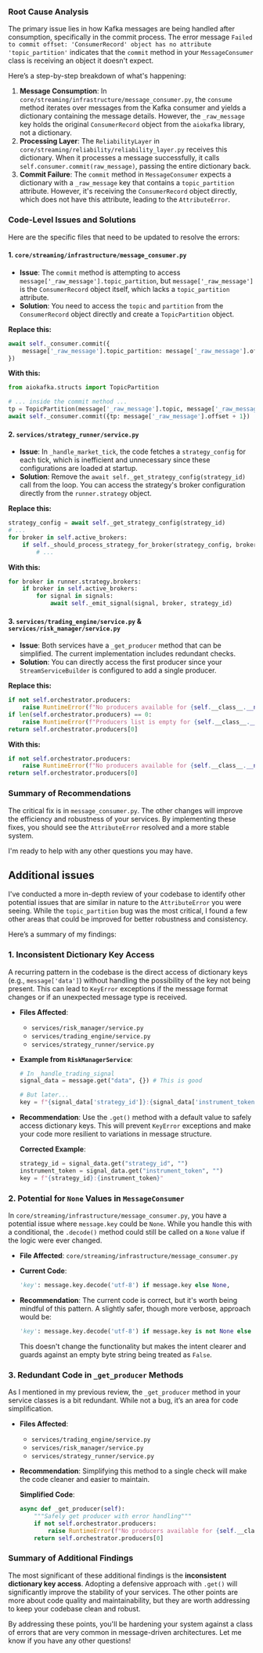 ### Root Cause Analysis

The primary issue lies in how Kafka messages are being handled after consumption, specifically in the commit process. The error message `Failed to commit offset: 'ConsumerRecord' object has no attribute 'topic_partition'` indicates that the `commit` method in your `MessageConsumer` class is receiving an object it doesn't expect.

Here’s a step-by-step breakdown of what's happening:

1.  **Message Consumption**: In `core/streaming/infrastructure/message_consumer.py`, the `consume` method iterates over messages from the Kafka consumer and yields a dictionary containing the message details. However, the `_raw_message` key holds the original `ConsumerRecord` object from the `aiokafka` library, not a dictionary.
2.  **Processing Layer**: The `ReliabilityLayer` in `core/streaming/reliability/reliability_layer.py` receives this dictionary. When it processes a message successfully, it calls `self.consumer.commit(raw_message)`, passing the entire dictionary back.
3.  **Commit Failure**: The `commit` method in `MessageConsumer` expects a dictionary with a `_raw_message` key that contains a `topic_partition` attribute. However, it's receiving the `ConsumerRecord` object directly, which does not have this attribute, leading to the `AttributeError`.

### Code-Level Issues and Solutions

Here are the specific files that need to be updated to resolve the errors:

#### 1\. `core/streaming/infrastructure/message_consumer.py`

- **Issue**: The `commit` method is attempting to access `message['_raw_message'].topic_partition`, but `message['_raw_message']` is the `ConsumerRecord` object itself, which lacks a `topic_partition` attribute.
- **Solution**: You need to access the `topic` and `partition` from the `ConsumerRecord` object directly and create a `TopicPartition` object.

**Replace this:**

```python
await self._consumer.commit({
    message['_raw_message'].topic_partition: message['_raw_message'].offset + 1
})
```

**With this:**

```python
from aiokafka.structs import TopicPartition

# ... inside the commit method ...
tp = TopicPartition(message['_raw_message'].topic, message['_raw_message'].partition)
await self._consumer.commit({tp: message['_raw_message'].offset + 1})
```

#### 2\. `services/strategy_runner/service.py`

- **Issue**: In `_handle_market_tick`, the code fetches a `strategy_config` for each tick, which is inefficient and unnecessary since these configurations are loaded at startup.
- **Solution**: Remove the `await self._get_strategy_config(strategy_id)` call from the loop. You can access the strategy's broker configuration directly from the `runner.strategy` object.

**Replace this:**

```python
strategy_config = await self._get_strategy_config(strategy_id)
# ...
for broker in self.active_brokers:
    if self._should_process_strategy_for_broker(strategy_config, broker):
        # ...
```

**With this:**

```python
for broker in runner.strategy.brokers:
    if broker in self.active_brokers:
        for signal in signals:
            await self._emit_signal(signal, broker, strategy_id)
```

#### 3\. `services/trading_engine/service.py` & `services/risk_manager/service.py`

- **Issue**: Both services have a `_get_producer` method that can be simplified. The current implementation includes redundant checks.
- **Solution**: You can directly access the first producer since your `StreamServiceBuilder` is configured to add a single producer.

**Replace this:**

```python
if not self.orchestrator.producers:
    raise RuntimeError(f"No producers available for {self.__class__.__name__}")
if len(self.orchestrator.producers) == 0:
    raise RuntimeError(f"Producers list is empty for {self.__class__.__name__}")
return self.orchestrator.producers[0]
```

**With this:**

```python
if not self.orchestrator.producers:
    raise RuntimeError(f"No producers available for {self.__class__.__name__}")
return self.orchestrator.producers[0]
```

### Summary of Recommendations

The critical fix is in `message_consumer.py`. The other changes will improve the efficiency and robustness of your services. By implementing these fixes, you should see the `AttributeError` resolved and a more stable system.

I'm ready to help with any other questions you may have.

## Additional issues

I've conducted a more in-depth review of your codebase to identify other potential issues that are similar in nature to the `AttributeError` you were seeing. While the `topic_partition` bug was the most critical, I found a few other areas that could be improved for better robustness and consistency.

Here’s a summary of my findings:

### 1\. Inconsistent Dictionary Key Access

A recurring pattern in the codebase is the direct access of dictionary keys (e.g., `message['data']`) without handling the possibility of the key not being present. This can lead to `KeyError` exceptions if the message format changes or if an unexpected message type is received.

- **Files Affected**:

  - `services/risk_manager/service.py`
  - `services/trading_engine/service.py`
  - `services/strategy_runner/service.py`

- **Example from `RiskManagerService`**:

  ```python
  # In _handle_trading_signal
  signal_data = message.get("data", {}) # This is good

  # But later...
  key = f"{signal_data['strategy_id']}:{signal_data['instrument_token']}" # This is risky
  ```

- **Recommendation**:
  Use the `.get()` method with a default value to safely access dictionary keys. This will prevent `KeyError` exceptions and make your code more resilient to variations in message structure.

  **Corrected Example**:

  ```python
  strategy_id = signal_data.get("strategy_id", "")
  instrument_token = signal_data.get("instrument_token", "")
  key = f"{strategy_id}:{instrument_token}"
  ```

### 2\. Potential for `None` Values in `MessageConsumer`

In `core/streaming/infrastructure/message_consumer.py`, you have a potential issue where `message.key` could be `None`. While you handle this with a conditional, the `.decode()` method could still be called on a `None` value if the logic were ever changed.

- **File Affected**: `core/streaming/infrastructure/message_consumer.py`

- **Current Code**:

  ```python
  'key': message.key.decode('utf-8') if message.key else None,
  ```

- **Recommendation**:
  The current code is correct, but it's worth being mindful of this pattern. A slightly safer, though more verbose, approach would be:

  ```python
  'key': message.key.decode('utf-8') if message.key is not None else None,
  ```

  This doesn't change the functionality but makes the intent clearer and guards against an empty byte string being treated as `False`.

### 3\. Redundant Code in `_get_producer` Methods

As I mentioned in my previous review, the `_get_producer` method in your service classes is a bit redundant. While not a bug, it’s an area for code simplification.

- **Files Affected**:

  - `services/trading_engine/service.py`
  - `services/risk_manager/service.py`
  - `services/strategy_runner/service.py`

- **Recommendation**:
  Simplifying this method to a single check will make the code cleaner and easier to maintain.

  **Simplified Code**:

  ```python
  async def _get_producer(self):
      """Safely get producer with error handling"""
      if not self.orchestrator.producers:
          raise RuntimeError(f"No producers available for {self.__class__.__name__}")
      return self.orchestrator.producers[0]
  ```

### Summary of Additional Findings

The most significant of these additional findings is the **inconsistent dictionary key access**. Adopting a defensive approach with `.get()` will significantly improve the stability of your services. The other points are more about code quality and maintainability, but they are worth addressing to keep your codebase clean and robust.

By addressing these points, you'll be hardening your system against a class of errors that are very common in message-driven architectures. Let me know if you have any other questions\!
